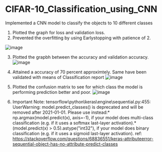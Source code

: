 # CIFAR-10_Classification_using_CNN
Implemented a CNN model to classify the objects to 10 different classes

1. Plotted the graph for loss and validation loss.
2. Prevented the overfitting by using Earlystopping with patience of 2.

![image](https://user-images.githubusercontent.com/99719105/193788460-2a5d29c1-1e1c-4bf5-82ba-7709039060c2.png)

3. Plotted the grapbh between the accuracy and validation accuracy.
![image](https://user-images.githubusercontent.com/99719105/193788910-d5ae2fbd-d166-41fd-9d2c-716eb6329552.png)

4. Attained a accuracy of 70 percent approximtely. Same have been validated with means of Classification report
![image](https://user-images.githubusercontent.com/99719105/193789209-090a1980-fe79-4602-9154-061a79a77316.png)

5. Plotted the confusion matrix to see for which class the model is performing prediction better and poor.
![image](https://user-images.githubusercontent.com/99719105/193789575-692880be-607e-4f27-9a66-99ba2bc8122e.png)


5. Important Note: tensorflow\python\keras\engine\sequential.py:455: UserWarning: model.predict_classes() is deprecated and will be removed after 2021-01-01. Please use instead:* np.argmax(model.predict(x), axis=-1), if your model does multi-class classification (e.g. if it uses a softmax last-layer activation).* (model.predict(x) > 0.5).astype("int32"), if your model does binary classification (e.g. if it uses a sigmoid last-layer activation).
ref: https://stackoverflow.com/questions/68836551/keras-attributeerror-sequential-object-has-no-attribute-predict-classes


